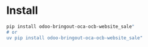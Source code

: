 # Install

```bash
pip install odoo-bringout-oca-ocb-website_sale"
# or
uv pip install odoo-bringout-oca-ocb-website_sale"
```
